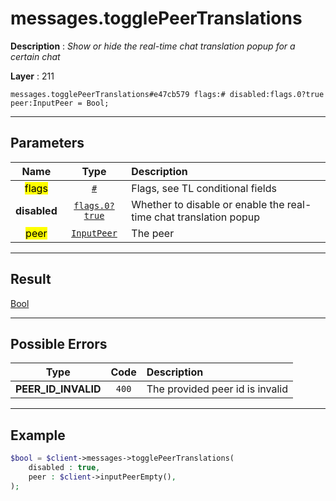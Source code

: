 # messages.togglePeerTranslations

**Description** : *Show or hide the real-time chat translation popup for a certain chat*

**Layer** : 211

```tl
messages.togglePeerTranslations#e47cb579 flags:# disabled:flags.0?true peer:InputPeer = Bool;
```

---

## Parameters

| Name | Type | Description |
| :---: | :---: | :--- |
| <mark>flags</mark> | [`#`](type/#) | Flags, see TL conditional fields |
| **disabled** | [`flags.0?true`](type/true) | Whether to disable or enable the real-time chat translation popup |
| <mark>peer</mark> | [`InputPeer`](type/InputPeer) | The peer |

---

## Result

[Bool](type/Bool)

---

## Possible Errors

| Type | Code | Description |
| :---: | :---: | :--- |
| **PEER_ID_INVALID** | `400` | The provided peer id is invalid |

---

## Example

```php
$bool = $client->messages->togglePeerTranslations(
	disabled : true,
	peer : $client->inputPeerEmpty(),
);
```